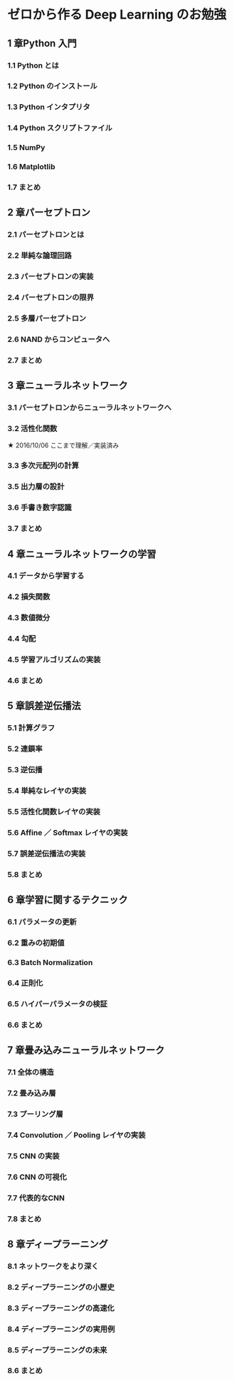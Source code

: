# ゼロから作る Deep Learning のお勉強
## 1 章Python 入門
### 1.1 Python とは
### 1.2 Python のインストール
### 1.3 Python インタプリタ
### 1.4 Python スクリプトファイル
### 1.5 NumPy
### 1.6 Matplotlib
### 1.7 まとめ
## 2 章パーセプトロン
### 2.1 パーセプトロンとは
### 2.2 単純な論理回路
### 2.3 パーセプトロンの実装
### 2.4 パーセプトロンの限界
### 2.5 多層パーセプトロン
### 2.6 NAND からコンピュータへ
### 2.7 まとめ
## 3 章ニューラルネットワーク
### 3.1 パーセプトロンからニューラルネットワークへ
### 3.2 活性化関数
★ 2016/10/06 ここまで理解／実装済み
### 3.3 多次元配列の計算
### 3.5 出力層の設計
### 3.6 手書き数字認識
### 3.7 まとめ
## 4 章ニューラルネットワークの学習
### 4.1 データから学習する
### 4.2 損失関数
### 4.3 数値微分
### 4.4 勾配
### 4.5 学習アルゴリズムの実装
### 4.6 まとめ
## 5 章誤差逆伝播法
### 5.1 計算グラフ
### 5.2 連鎖率
### 5.3 逆伝播
### 5.4 単純なレイヤの実装
### 5.5 活性化関数レイヤの実装
### 5.6 Affine ／ Softmax レイヤの実装
### 5.7 誤差逆伝播法の実装
### 5.8 まとめ
## 6 章学習に関するテクニック
### 6.1 パラメータの更新
### 6.2 重みの初期値
### 6.3 Batch Normalization
### 6.4 正則化
### 6.5 ハイパーパラメータの検証
### 6.6 まとめ
## 7 章畳み込みニューラルネットワーク
### 7.1 全体の構造
### 7.2 畳み込み層
### 7.3 プーリング層
### 7.4 Convolution ／ Pooling レイヤの実装
### 7.5 CNN の実装
### 7.6 CNN の可視化
### 7.7 代表的なCNN
### 7.8 まとめ
## 8 章ディープラーニング
### 8.1 ネットワークをより深く
### 8.2 ディープラーニングの小歴史
### 8.3 ディープラーニングの高速化
### 8.4 ディープラーニングの実用例
### 8.5 ディープラーニングの未来
### 8.6 まとめ

